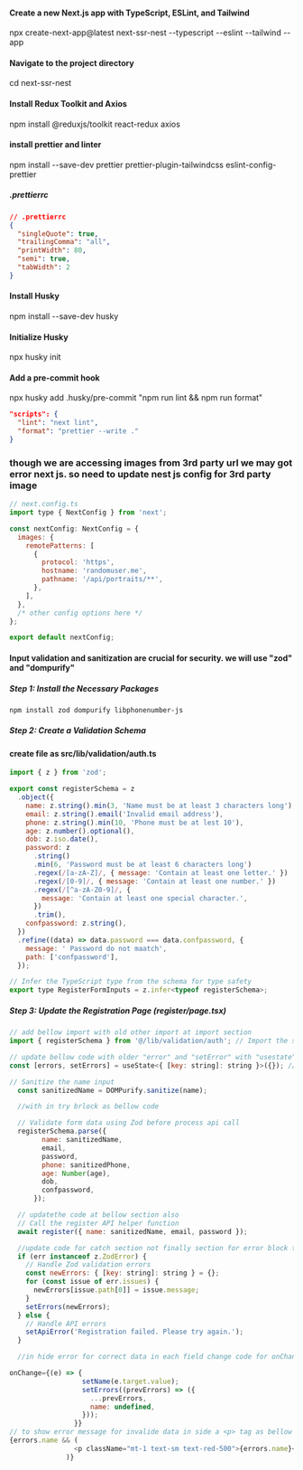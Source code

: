 #### Create a new Next.js app with TypeScript, ESLint, and Tailwind

npx create-next-app@latest next-ssr-nest --typescript --eslint --tailwind --app

#### Navigate to the project directory

cd next-ssr-nest

#### Install Redux Toolkit and Axios

npm install @reduxjs/toolkit react-redux axios

#### install prettier and linter

npm install --save-dev prettier prettier-plugin-tailwindcss eslint-config-prettier

##### .prettierrc

```json
// .prettierrc
{
  "singleQuote": true,
  "trailingComma": "all",
  "printWidth": 80,
  "semi": true,
  "tabWidth": 2
}
```

#### Install Husky

npm install --save-dev husky

#### Initialize Husky

npx husky init

#### Add a pre-commit hook

npx husky add .husky/pre-commit "npm run lint && npm run format"

```json
"scripts": {
  "lint": "next lint",
  "format": "prettier --write ."
}
```

### though we are accessing images from 3rd party url we may got error next js. so need to update nest js config for 3rd party image

```js
// next.config.ts
import type { NextConfig } from 'next';

const nextConfig: NextConfig = {
  images: {
    remotePatterns: [
      {
        protocol: 'https',
        hostname: 'randomuser.me',
        pathname: '/api/portraits/**',
      },
    ],
  },
  /* other config options here */
};

export default nextConfig;
```

#### Input validation and sanitization are crucial for security. we will use "zod" and "dompurify"

##### Step 1: Install the Necessary Packages

```sh
npm install zod dompurify libphonenumber-js
```

##### Step 2: Create a Validation Schema

#### create file as src/lib/validation/auth.ts

```js
import { z } from 'zod';

export const registerSchema = z
  .object({
    name: z.string().min(3, 'Name must be at least 3 characters long'),
    email: z.string().email('Invalid email address'),
    phone: z.string().min(10, 'Phone must be at lest 10'),
    age: z.number().optional(),
    dob: z.iso.date(),
    password: z
      .string()
      .min(6, 'Password must be at least 6 characters long')
      .regex(/[a-zA-Z]/, { message: 'Contain at least one letter.' })
      .regex(/[0-9]/, { message: 'Contain at least one number.' })
      .regex(/[^a-zA-Z0-9]/, {
        message: 'Contain at least one special character.',
      })
      .trim(),
    confpassword: z.string(),
  })
  .refine((data) => data.password === data.confpassword, {
    message: ' Password do not maatch',
    path: ['confpassword'],
  });

// Infer the TypeScript type from the schema for type safety
export type RegisterFormInputs = z.infer<typeof registerSchema>;
```

##### Step 3: Update the Registration Page (register/page.tsx)

```js
// add bellow import with old other import at import section
import { registerSchema } from '@/lib/validation/auth'; // Import the schema

// update bellow code with older "error" and "setError" with "usestate" part
const [errors, setErrors] = useState<{ [key: string]: string }>({}); // State to hold validation errors

// Sanitize the name input
  const sanitizedName = DOMPurify.sanitize(name);

  //with in try brlock as bellow code

  // Validate form data using Zod before process api call
  registerSchema.parse({
        name: sanitizedName,
        email,
        password,
        phone: sanitizedPhone,
        age: Number(age),
        dob,
        confpassword,
      });

  // updatethe code at bellow section also
  // Call the register API helper function
  await register({ name: sanitizedName, email, password });

  //update code for catch section not finally section for error block to show error to user
  if (err instanceof z.ZodError) {
    // Handle Zod validation errors
    const newErrors: { [key: string]: string } = {};
    for (const issue of err.issues) {
      newErrors[issue.path[0]] = issue.message;
    }
    setErrors(newErrors);
  } else {
    // Handle API errors
    setApiError('Registration failed. Please try again.');
  }

  //in hide error for correct data in each field change code for onChange event code as bellow

onChange={(e) => {
                  setName(e.target.value);
                  setErrors((prevErrors) => ({
                    ...prevErrors,
                    name: undefined,
                  }));
                }}
// to show error message for invalide data in side a <p> tag as bellow for each field
{errors.name && (
                <p className="mt-1 text-sm text-red-500">{errors.name}</p>
              )}

```
